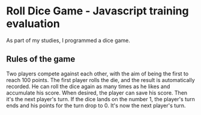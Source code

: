 # Roll Dice Game - Javascript training evaluation

As part of my studies, I programmed a dice game. 

## Rules of the game

Two players compete against each other, with the aim of being the first to reach 100 points. 
The first player rolls the die, and the result is automatically recorded. He can roll the dice again as many times as he likes and accumulate his score. When desired, the player can save his score. Then it's the next player's turn. 
If the dice lands on the number 1, the player's turn ends and his points for the turn drop to 0. It's now the next player's turn. 

